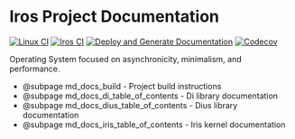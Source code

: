 # Iros Project Documentation

[![Linux CI](https://github.com/ColeTrammer/iros/actions/workflows/linux.yml/badge.svg)](https://github.com/ColeTrammer/iros/actions/workflows/linux.yml)
[![Iros CI](https://github.com/ColeTrammer/iros/actions/workflows/iros.yml/badge.svg)](https://github.com/ColeTrammer/iros/actions/workflows/iros.yml)
[![Deploy and Generate Documentation](https://github.com/ColeTrammer/iros/actions/workflows/docs.yml/badge.svg)](https://github.com/ColeTrammer/iros/actions/workflows/docs.yml)
[![Codecov](https://codecov.io/gh/ColeTrammer/iros/branch/iris/graph/badge.svg?token=XOF3ERG8YK)](https://codecov.io/gh/ColeTrammer/iros)

Operating System focused on asynchronicity, minimalism, and performance.

-   @subpage md_docs_build - Project build instructions
-   @subpage md_docs_di_table_of_contents - Di library documentation
-   @subpage md_docs_dius_table_of_contents - Dius library documentation
-   @subpage md_docs_iris_table_of_contents - Iris kernel documentation
